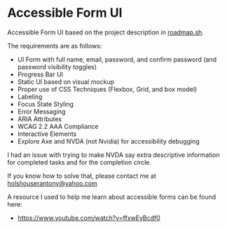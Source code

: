 # Accessible Form UI

Accessible Form UI based on the project description in <a href="https://roadmap.sh/projects/accessible-form-ui" target="_blank">roadmap.sh</a>.

The requirements are as follows:
- UI Form with full name, email, password, and confirm password (and password visibility toggles)
- Progress Bar UI
- Static UI based on visual mockup
- Proper use of CSS Techniques (Flexbox, Grid, and box model)
- Labeling
- Focus State Styling
- Error Messaging
- ARIA Attributes
- WCAG 2.2 AAA Compliance
- Interactive Elements
- Explore Axe and NVDA (not Nvidia) for accessibility debugging

I had an issue with trying to make NVDA say extra descriptive information for completed tasks and for the completion circle.

If you know how to solve that, please contact me at <a href="mailto:holshouserantony@yahoo.com">holshouserantony@yahoo.com</a>

A resource I used to help me learn about accessible forms can be found here:
- https://www.youtube.com/watch?v=ffxwEyBcdf0